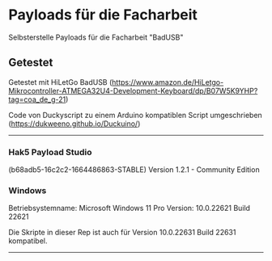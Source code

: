 # Payloads für die Facharbeit
Selbsterstelle Payloads für die Facharbeit "BadUSB"


## Getestet

Getestet mit HiLetGo BadUSB (https://www.amazon.de/HiLetgo-Mikrocontroller-ATMEGA32U4-Development-Keyboard/dp/B07W5K9YHP?tag=coa_de_g-21)

Code von Duckyscript zu einem Arduino kompatiblen Script umgeschrieben (https://dukweeno.github.io/Duckuino/)

-------------------------------------
### Hak5 Payload Studio
(b68adb5-16c2c2-1664486863-STABLE)
Version 1.2.1 - Community Edition

### Windows
Betriebsystemname:	Microsoft Windows 11 Pro
Version:            10.0.22621 Build 22621

Die Skripte in dieser Rep ist auch für Version 10.0.22631 Build 22631 kompatibel.

-------------------------------------

